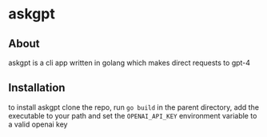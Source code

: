 # askgpt

## About

askgpt is a cli app written in golang which makes direct requests to gpt-4

## Installation

to install askgpt clone the repo, run `go build` in the parent directory, add the executable to your path and set the `OPENAI_API_KEY` environment variable to a valid openai key
